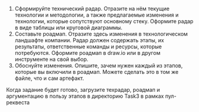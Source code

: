 1. Сформируйте технический радар. Отразите на нём текущие технологии и методологии, 
а также предлагаемые изменения и технологии, которые сопутствуют основному стеку. 
Оформите радар в виде таблицы или круговой диаграммы.
2. Составьте роадмап. 
Отразите здесь изменения в технологическом ландшафте компании. 
Радар должен содержать этапы, их результаты, ответственные команды и ресурсы, которые потребуются. 
Оформите роадмап в draw.io или в другом инструменте на свой выбор.
3. Обоснуйте изменения. Опишите, зачем нужен каждый из этапов, которые вы включили в роадмап. 
Можете сделать это в том же файле, что и сам артефакт.

Когда задание будет готово, загрузите техрадар, роадмап и аргументацию в пользу этапов в директорию Task3 в рамках пул-реквеста

